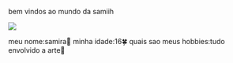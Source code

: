 bem vindos ao mundo da samiih

  
  ![](https://media1.tenor.com/m/G7SwjI3wUdgAAAAC/applaud-clapping.gif)

  meu nome:samira🌸
  minha idade:16🍀
  quais sao meus hobbies:tudo envolvido a arte🎨
